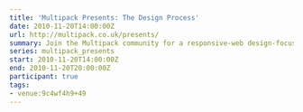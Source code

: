 ```yaml
---
title: 'Multipack Presents: The Design Process'
date: 2010-11-20T14:00:00Z
url: http://multipack.co.uk/presents/
summary: Join the Multipack community for a responsive-web design-focused event, with talks from industry leaders and enthusiasts – and don’t miss your chance to talk, in our *Show and Tell* portion of the event.
series: multipack_presents
start: 2010-11-20T14:00:00Z
end: 2010-11-20T20:00:00Z
participant: true
tags:
- venue:9c4wf4h9+49
---
```

